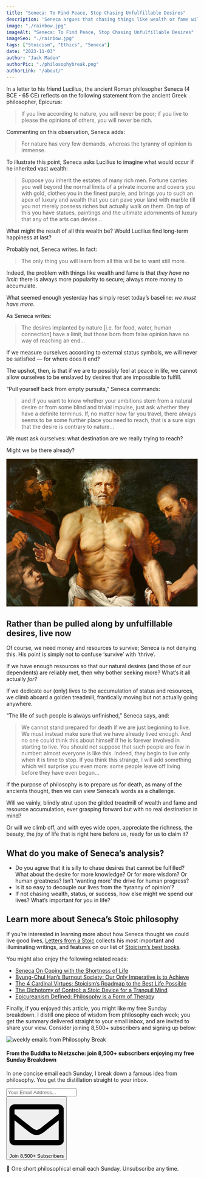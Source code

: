 ```yaml
---
title: "Seneca: To Find Peace, Stop Chasing Unfulfillable Desires"
description: 'Seneca argues that chasing things like wealth or fame will result in a life that feels perpetually unfinished: “if, no matter how far you travel, there always seems to be some further place you need to reach, that is a sure sign that the desire is contrary to nature...”'
image: "./rainbow.jpg"
imageAlt: "Seneca: To Find Peace, Stop Chasing Unfulfillable Desires"
imageSeo: "./rainbow.jpg"
tags: ["Stoicism", "Ethics", "Seneca"]
date: "2023-11-03"
author: "Jack Maden"
authorPic: "./philosophybreak.png"
authorLink: "/about/"
---
```


<span class="big-letter">I</span>n a letter to his friend Lucilius, the ancient Roman philosopher Seneca (4 BCE - 65 CE) reflects on the following statement from the ancient Greek philosopher, Epicurus: 

>If you live according to nature, you will never be poor; if you live to please the opinions of others, you will never be rich.

Commenting on this observation, Seneca adds: 

>For nature has very few demands, whereas the tyranny of opinion is immense.

To illustrate this point, Seneca asks Lucilius to imagine what would occur if he inherited vast wealth:

>Suppose you inherit the estates of many rich men. Fortune carries you well beyond the normal limits of a private income and covers you with gold, clothes you in the finest purple, and brings you to such an apex of luxury and wealth that you can pave your land with marble till you not merely possess riches but actually walk on them. On top of this you have statues, paintings and the ultimate adornments of luxury that any of the arts can devise…

What might the result of all this wealth be? Would Lucilius find long-term happiness at last?

Probably not, Seneca writes. In fact:

>The only thing you will learn from all this will be to want still more.

Indeed, the problem with things like wealth and fame is that _they have no limit:_ there is always more popularity to secure; always more money to accumulate.

What seemed enough yesterday has simply reset today’s baseline: _we must have more._

As Seneca writes:

>The desires implanted by nature [i.e. for food, water, human connection] have a limit, but those born from false opinion have no way of reaching an end…

If we measure ourselves according to external status symbols, we will never be satisfied ― for where does it end? 

The upshot, then, is that if we are to possibly feel at peace in life, we cannot allow ourselves to be enslaved by desires that are impossible to fulfill.

“Pull yourself back from empty pursuits,” Seneca commands: 

>and if you want to know whether your ambitions stem from a natural desire or from some blind and trivial impulse, just ask whether they have a definite terminus. If, no matter how far you travel, there always seems to be some further place you need to reach, that is a sure sign that the desire is contrary to nature…

We must ask ourselves: what destination are we really trying to reach?

Might we be there already?

![Seneca](./seneca-painting.jpg "Born in 4 BCE, Seneca was a Roman Stoic philosopher who tutored emperor Nero. Seneca's influence over Nero declined with time, and in 65 CE Seneca was forced to take his own life for alleged complicity to assassinate Nero — an accusation of which he was likely to have been innocent. His stoic and calm suicide has become the subject of numerous paintings, including the one above by Peter Paul Rubens, c.1614.")

## Rather than be pulled along by unfulfillable desires, live now

<span class="big-letter">O</span>f course, we need money and resources to survive; Seneca is not denying this. His point is simply not to confuse ‘survive’ with ‘thrive’. 

If we have enough resources so that our natural desires (and those of our dependents) are reliably met, then why bother seeking more? What’s it all actually _for?_ 

If we dedicate our (only) lives to the accumulation of status and resources, we climb aboard a golden treadmill, frantically moving but not actually going anywhere. 

“The life of such people is always unfinished,” Seneca says, and:

>We cannot stand prepared for death if we are just beginning to live. We must instead make sure that we have already lived enough. And no one could think this about himself if he is forever involved in starting to live. You should not suppose that such people are few in number: almost everyone is like this. Indeed, they begin to live only when it is time to stop. If you think this strange, I will add something which will surprise you even more: some people leave off living before they have even begun…

If the purpose of philosophy is to prepare us for death, as many of the ancients thought, then we can view Seneca’s words as a challenge. 

Will we vainly, blindly strut upon the gilded treadmill of wealth and fame and resource accumulation, ever grasping forward but with no real destination in mind? 

Or will we climb off, and with eyes wide open, appreciate the richness, the beauty, the _joy_ of life that is right here before us, ready for us to claim it?

## What do you make of Seneca’s analysis?

- Do you agree that it is silly to chase desires that cannot be fulfilled? What about the desire for more knowledge? Or for more wisdom? Or human greatness? Isn’t ‘wanting more’ the drive for human progress? 
- Is it so easy to decouple our lives from the ‘tyranny of opinion’?
- If not chasing wealth, status, or success, how else might we spend our lives? What’s important for you in life?

## Learn more about Seneca’s Stoic philosophy

<span class="big-letter">I</span>f you’re interested in learning more about how Seneca thought we could live good lives, <a target="_blank" rel="noopener noreferrer sponsored" href="http://www.amazon.com/gp/product/0140442103/ref=as_li_tl?ie=UTF8&tag=philosophybre-20&camp=1789&creative=9325&linkCode=as2&creativeASIN=0140442103&linkId=53524be7bd4e91403113c3e5494786ac">Letters from a Stoic</a> collects his most important and illuminating writings, and features on our list of [Stoicism’s best books](/reading-lists/stoicism/). 

You might also enjoy the following related reads:

- [Seneca On Coping with the Shortness of Life](/articles/seneca-on-coping-with-the-shortness-of-life/)
- [Byung-Chul Han’s Burnout Society: Our Only Imperative is to Achieve](/articles/byung-chul-han-burnout-society-our-only-imperative-is-to-achieve/)
- [The 4 Cardinal Virtues: Stoicism’s Roadmap to the Best Life Possible](/articles/four-cardinal-virtues-stoicism-roadmap-to-the-best-life-possible/)
- [The Dichotomy of Control: a Stoic Device for a Tranquil Mind](/articles/dichotomy-of-control-a-stoic-device-for-a-tranquil-mind/)
- [Epicureanism Defined: Philosophy is a Form of Therapy](/articles/epicureanism-defined-philosophy-is-a-form-of-therapy/)


Finally, if you enjoyed this article, you might like my free Sunday breakdown. I distill one piece of wisdom from philosophy each week; you get the summary delivered straight to your email inbox, and are invited to share your view. Consider joining 8,500+ subscribers and signing up below:

<!--big subscribe-->
<div class="course-promo darkradial-background subscribe text-center">
    <img src="/static/6313d50bc32799a6c869239128784c7b/e7f7a/weekly-break.webp" alt="weekly emails from Philosophy Break">
    <h4>From the Buddha to Nietzsche: join 8,500+ subscribers enjoying my free Sunday Breakdown</h4>
    <p class="small-grey-font no-mar-bottom">In one concise email each Sunday, I break down a famous idea from philosophy. You get the distillation straight to your inbox.</p>
    <div class="small-pad-top">
        <form action="https://app.convertkit.com/forms/5812400/subscriptions" method="post" data-sv-form="5812400" data-uid="be0e52d3c0" data-format="inline" data-version="6" data-options="{&quot;settings&quot;:{&quot;after_subscribe&quot;:{&quot;action&quot;:&quot;message&quot;,&quot;success_message&quot;:&quot;Thank you, philosopher! Your welcome email will land in your inbox shortly.&quot;,&quot;redirect_url&quot;:&quot;https://philosophybreak.com/thank-you/&quot;},&quot;analytics&quot;:{&quot;google&quot;:null,&quot;fathom&quot;:null,&quot;facebook&quot;:null,&quot;segment&quot;:null,&quot;pinterest&quot;:null,&quot;sparkloop&quot;:null,&quot;googletagmanager&quot;:null},&quot;modal&quot;:{&quot;trigger&quot;:&quot;timer&quot;,&quot;scroll_percentage&quot;:null,&quot;timer&quot;:5,&quot;devices&quot;:&quot;all&quot;,&quot;show_once_every&quot;:15},&quot;powered_by&quot;:{&quot;show&quot;:false,&quot;url&quot;:&quot;https://convertkit.com/features/forms?utm_campaign=poweredby&amp;utm_content=form&amp;utm_medium=referral&amp;utm_source=dynamic&quot;},&quot;recaptcha&quot;:{&quot;enabled&quot;:false},&quot;return_visitor&quot;:{&quot;action&quot;:&quot;show&quot;,&quot;custom_content&quot;:&quot;&quot;},&quot;slide_in&quot;:{&quot;display_in&quot;:&quot;bottom_right&quot;,&quot;trigger&quot;:&quot;timer&quot;,&quot;scroll_percentage&quot;:null,&quot;timer&quot;:5,&quot;devices&quot;:&quot;all&quot;,&quot;show_once_every&quot;:15},&quot;sticky_bar&quot;:{&quot;display_in&quot;:&quot;top&quot;,&quot;trigger&quot;:&quot;timer&quot;,&quot;scroll_percentage&quot;:null,&quot;timer&quot;:5,&quot;devices&quot;:&quot;all&quot;,&quot;show_once_every&quot;:15}},&quot;version&quot;:&quot;6&quot;}" min-width="400 500 600 700 800">
        <div data-style="clean"><ul data-element="errors" data-group="alert"></ul><div data-element="fields" data-stacked="false">
            <div>
                <input name="email_address" aria-label="Your Email Address..." placeholder="Your Email Address..." required type="email" />
            </div>
            <button class="button primary" type="submit" data-element="submit"><div><div></div><div></div><div></div></div><span><svg xmlns="http://www.w3.org/2000/svg" viewBox="0 0 512 512"><path d="M464 64H48C21.49 64 0 85.49 0 112v288c0 26.51 21.49 48 48 48h416c26.51 0 48-21.49 48-48V112c0-26.51-21.49-48-48-48zm0 48v40.805c-22.422 18.259-58.168 46.651-134.587 106.49-16.841 13.247-50.201 45.072-73.413 44.701-23.208.375-56.579-31.459-73.413-44.701C106.18 199.465 70.425 171.067 48 152.805V112h416zM48 400V214.398c22.914 18.251 55.409 43.862 104.938 82.646 21.857 17.205 60.134 55.186 103.062 54.955 42.717.231 80.509-37.199 103.053-54.947 49.528-38.783 82.032-64.401 104.947-82.653V400H48z"/></svg>Join 8,500+ Subscribers</span></button>
            </div>
            </div>
        </form>
        <p class="tiny-mar-top no-mar-bottom review-font">💭 One short philosophical email each Sunday. Unsubscribe any time.</p>
    </div>
</div>
